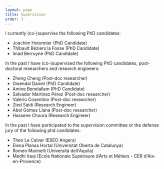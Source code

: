 ```yaml
---
layout: page
title: Supervision
order: 3
---
```


I currently (co-)supervise the following PhD candidates:
* Joachim Hotonnier (PhD Candidate)
* Thibault Béziers la Fosse (PhD Candidate)
* Imad Berruyne (PhD Candidate)

In the past I have (co-)supervised the following PhD candidates, post-doctoral researchers and research engineers:
* Zheng Cheng (Post-doc researcher)
* Gwendal Daniel (PhD Candidate)
* Amine Benelallam (PhD Candidate)
* Salvador Martinez Pérez (Post-doc researcher)
* Valerio Cosentino (Post-doc researcher)
* Zied Saidi (Research Engineer)
* Abel Gómez Llana (Post-doc researcher)
* Hassene Choura (Research Engineer)

In the past I have participated to the supervision committee or the defense jury of the following phd candidates:

* Theo Le Calvar (ESEO Angers) 
* Elena Planas Hortal (Universitat Oberta de Catalunya)
* Romeo Marinelli (Università dell'Aquila)
* Medhi Iraqi (Ecole Nationale Supérieure d’Arts et Métiers - CER d'Aix-en-Provence)